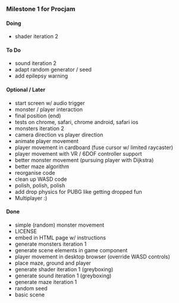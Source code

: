 ### Milestone 1 for Procjam

#### Doing

- shader iteration 2

#### To Do

- sound iteration 2
- adapt random generator / seed
- add epilepsy warning

#### Optional / Later

- start screen w/ audio trigger
- monster / player interaction
- final position (end)
- tests on chrome, safari, chrome android, safari ios
- monsters iteration 2
- camera direction vs player direction
- animate player movement
- player movement in cardboard (fuse cursor w/ limited raycaster)
- player movement with VR / 6DOF controller support
- better monster movement (pursuing player with Dijkstra)
- better maze algorithm
- reorganise code
- clean up WASD code
- polish, polish, polish
- add drop physics for PUBG like getting dropped fun
- Multiplayer :)

#### Done

- simple (random) monster movement
- LICENSE
- embed in HTML page w/ instructions
- generate monsters iteration 1
- generate scene elements in game component
- player movement in desktop browser (override WASD controls)
- place maze, ground and player
- generate shader iteration 1 (greyboxing)
- generate sound iteration 1 (greyboxing)
- generate maze iteration 1
- random seed
- basic scene
